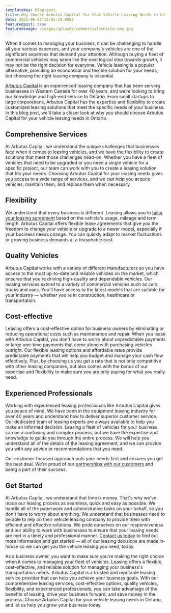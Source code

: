 ```yaml
---
templateKey: blog-post
title: Why Choose Arbutus Capital for Your Vehicle Leasing Needs in Ontario
date: 2023-06-01T22:05:14.698Z
featuredpost: true
featuredimage: /images/uploads/commercialvehicle-img.jpg
---
```

When it comes to managing your business, it can be challenging to handle all your various expenses, and your company's vehicles are one of the significant expenses that demand your attention. Although buying a fleet of commercial vehicles may seem like the next logical step towards growth, it may not be the right decision for everyone. Vehicle leasing is a popular alternative, providing an economical and flexible solution for your needs, but choosing the right leasing company is essential.

[Arbutus Capital](https://arbutuscapital.com/about-us) is an experienced leasing company that has been serving businesses in Western Canada for over 40 years, and we’re looking to bring our knowledge and high-end service to Ontario. From small startups to large corporations, Arbutus Capital has the expertise and flexibility to create customized leasing solutions that meet the specific needs of your business. In this blog post, we'll take a closer look at why you should choose Arbutus Capital for your vehicle leasing needs in Ontario.

## Comprehensive Services

At Arbutus Capital, we understand the unique challenges that businesses face when it comes to leasing vehicles, and we have the flexibility to create solutions that meet those challenges head-on. Whether you have a fleet of vehicles that need to be upgraded or you need a single vehicle for a specific project, our team can work with you to create a leasing solution that fits your needs. Choosing Arbutus Capital for your leasing needs gives you access to a wide range of services, and we can help you acquire vehicles, maintain them, and replace them when necessary. 

## Flexibility 

We understand that every business is different. Leasing allows you to [tailor your leasing agreement](https://arbutuscapital.com/why-lease) based on the vehicle's usage, mileage and term length. Arbutus Capital offers flexible lease agreements that give you the freedom to change your vehicle or upgrade to a newer model, especially if your business needs change. You can quickly adapt to market fluctuations or growing business demands at a reasonable cost.

## Quality Vehicles

Arbutus Capital works with a variety of different manufacturers so you have access to the most up-to-date and reliable vehicles on the market, which ensures that you're driving high-quality and dependable vehicles. Our leasing services extend to a variety of commercial vehicles such as cars, trucks and vans. You'll have access to the latest models that are suitable for your industry — whether you're in construction, healthcare or transportation.

## Cost-effective

Leasing offers a cost-effective option for business owners by eliminating or reducing operational costs such as maintenance and repair. When you lease with Arbutus Capital, you don't have to worry about unpredictable payments or large one-time payments that come along with purchasing vehicles outright. Our flexible leasing options and affordable rates provide predictable payments that will help you budget and manage your cash flow effectively. Plus, by choosing us you get a rate that is not only competitive with other leasing companies, but also comes with the bonus of our expertise and flexibility to make sure you are only paying for what you really need.

## Experienced Professionals

Working with experienced leasing professionals like Arbutus Capital gives you peace of mind. We have been in the equipment leasing industry for over 40 years and understand how to deliver superior customer service. Our dedicated team of leasing experts are always available to help you make an informed decision. Leasing a fleet of vehicles for your business can be a confusing and complex process, but we have the expertise and knowledge to guide you through the entire process. We will help you understand all of the details of the leasing agreement, and we can provide you with any advice or recommendations that you need.

Our customer-focused approach puts your needs first and ensures you get the best deal. We’re proud of our [partnerships with our customers](https://arbutuscapital.com/success-stories) and being a part of their success. 

## Get Started

At Arbutus Capital, we understand that time is money. That's why we've made our leasing process as seamless, quick and easy as possible. We handle all of the paperwork and administrative tasks on your behalf, so you don't have to worry about anything. We understand that businesses need to be able to rely on their vehicle leasing company to provide them with efficient and effective solutions. We pride ourselves on our responsiveness and our ability to work with businesses to ensure that your leasing needs are met in a timely and professional manner. [Contact us today](https://arbutuscapital.com/contact-us) to find out more information and get started — all of our leasing decisions are made in-house so we can get you the vehicle leasing you need, today.

As a business owner, you want to make sure you're making the right choice when it comes to managing your fleet of vehicles. Leasing offers a flexible, cost-effective, and reliable solution for managing your business's transportation needs. Arbutus Capital is a trusted and reputable leasing service provider that can help you achieve your business goals. With our comprehensive leasing services, cost-effective options, quality vehicles, flexibility, and experienced professionals, you can take advantage of the benefits of leasing, drive your business forward, and save money in the process. Choose Arbutus Capital for your vehicle leasing needs in Ontario, and let us help you grow your business today.